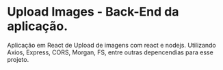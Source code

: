 # Upload Images - Back-End da aplicação.
Aplicação em React de Upload de imagens com react e nodejs. Utilizando Axios, Express, CORS, Morgan, FS, entre outras depencendias para esse projeto.
